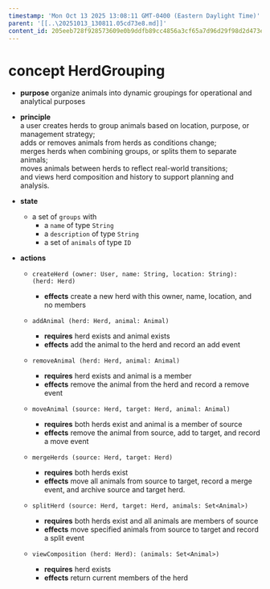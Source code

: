 ```yaml
---
timestamp: 'Mon Oct 13 2025 13:08:11 GMT-0400 (Eastern Daylight Time)'
parent: '[[..\20251013_130811.05cd73e8.md]]'
content_id: 205eeb728f928573609e0b9ddfb89cc4856a3cf65a7d96d29f98d2d473ed5f61
---
```


# concept HerdGrouping

* **purpose** organize animals into dynamic groupings for operational and analytical purposes

* **principle**\
  a user creates herds to group animals based on location, purpose, or management strategy;\
  adds or removes animals from herds as conditions change;\
  merges herds when combining groups, or splits them to separate animals;\
  moves animals between herds to reflect real-world transitions;\
  and views herd composition and history to support planning and analysis.

* **state**
  * a set of `groups` with
    * a `name` of type `String`
    * a `description` of type `String`
    * a set of `animals` of type `ID`

* **actions**
  * `createHerd (owner: User, name: String, location: String): (herd: Herd)`
    * **effects** create a new herd with this owner, name, location, and no members

  * `addAnimal (herd: Herd, animal: Animal)`
    * **requires** herd exists and animal exists
    * **effects** add the animal to the herd and record an add event

  * `removeAnimal (herd: Herd, animal: Animal)`
    * **requires** herd exists and animal is a member
    * **effects** remove the animal from the herd and record a remove event

  * `moveAnimal (source: Herd, target: Herd, animal: Animal)`
    * **requires** both herds exist and animal is a member of source
    * **effects** remove the animal from source, add to target, and record a move event

  * `mergeHerds (source: Herd, target: Herd)`
    * **requires** both herds exist
    * **effects** move all animals from source to target, record a merge event, and archive source and target herd.

  * `splitHerd (source: Herd, target: Herd, animals: Set<Animal>)`
    * **requires** both herds exist and all animals are members of source
    * **effects** move specified animals from source to target and record a split event

  * `viewComposition (herd: Herd): (animals: Set<Animal>)`
    * **requires** herd exists
    * **effects** return current members of the herd
